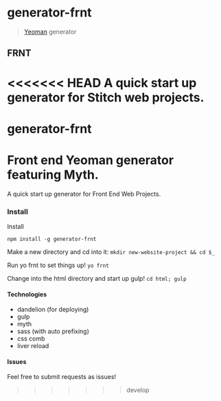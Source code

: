 # generator-frnt

> [Yeoman](http://yeoman.io) generator

## FRNT

<<<<<<< HEAD
A quick start up generator for Stitch web projects.
=======
# generator-frnt
Front end Yeoman generator featuring Myth.
=======
A quick start up generator for Front End Web Projects.

### Install

Install

`npm install -g generator-frnt`

Make a new directory and cd into it:
`mkdir new-website-project && cd $_`

Run yo frnt to set things up!
`yo frnt`

Change into the html directory and start up gulp!
`cd html; gulp`

#### Technologies
- dandelion (for deploying)
- gulp 
- myth
- sass (with auto prefixing)
- css comb
- liver reload


#### Issues
Feel free to submit requests as issues!
>>>>>>> develop
